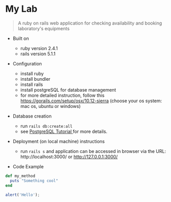 # My Lab

> A ruby on rails web application for checking availability and booking laboratory's equipments


* Built on
  - ruby version 2.4.1
  - rails version 5.1.1

* Configuration
  - install ruby 
  - install bundler
  - install rails
  - install postgreSQL for database management
  - for more detailed instruction, follow this https://gorails.com/setup/osx/10.12-sierra 
  (choose your os system: mac os, ubuntu or windows)

* Database creation
  - run ``` rails db:create:all ```
  - see <a href="https://www.postgresql.org/docs/9.6/static/tutorial-install.html"> PostgreSQL Tutorial </a> for more details.

* Deployment (on local machine) instructions
  - run ``` rails s ``` and application can be accessed in browser via the URL:
   http://localhost:3000/ or http://127.0.0.1:3000/

* Code Example

```ruby
def my_method
  puts "Something cool"
end
```
```javascript
alert('Hello');
```


